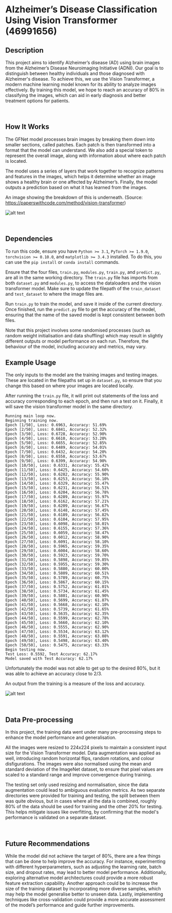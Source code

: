 # Alzheimer’s Disease Classification Using Vision Transformer (46991656)

## Description
This project aims to identify Alzheimer’s disease (AD) using brain images from the Alzheimer’s Disease Neuroimaging Initiative (ADNI). Our goal is to distinguish between healthy individuals and those diagnosed with Alzheimer's disease. To achieve this, we use the Vision Transformer, a modern machine learning model known for its ability to analyze images effectively. By training this model, we hope to reach an accuracy of 80% in classifying the images, which can aid in early diagnosis and better treatment options for patients.

<br>

## How It Works
The GFNet model processes brain images by breaking them down into smaller sections, called patches. Each patch is then transformed into a format that the model can understand. We also add a special token to represent the overall image, along with information about where each patch is located.

The model uses a series of layers that work together to recognize patterns and features in the images, which helps it determine whether an image shows a healthy brain or one affected by Alzheimer’s. Finally, the model outputs a prediction based on what it has learned from the images.

An image showing the breakdown of this is underneath. (Source: https://paperswithcode.com/method/vision-transformer)

![alt text](https://production-media.paperswithcode.com/methods/Screen_Shot_2021-01-26_at_9.43.31_PM_uI4jjMq.png)

<br>

## Dependencies
To run this code, ensure you have `Python >= 3.1`, `PyTorch >= 1.9.0`, `torchvision >= 0.10.0`, and `matplotlib >= 3.4.3` installed. To do this, you can use the `pip install` or `conda install` commands.

Ensure that the four files, `train.py`, `modules.py`, `train.py`, and `predict.py`, are all in the same working directory. The `train.py` file has imports from both `dataset.py` and `modules.py`, to access the dataloaders and the vision transformer model. Make sure to update the filepath of the `train_dataset` and `test_dataset` to where the image files are.

Run `train.py` to train the model, and save it inside of the current directory. Once finished, run the `predict.py` file to get the accuracy of the model, ensuring that the name of the saved model is kept consistent between both files.

Note that this project involves some randomised processes (such as random weight initialisation and data shuffling) which may result in slightly different outputs or model performance on each run. Therefore, the behaviour of the model, including accuracy and metrics, may vary.

## Example Usage
The only inputs to the model are the training images and testing images. These are located in the filepaths set up in `dataset.py`, so ensure that you change this based on where your images are located locally.

After running the `train.py` file, it will print out statements of the loss and accuracy corresponding to each epoch, and then run a test on it. Finally, it will save the vision transformer model in the same directory.

```
Running main loop now.
Beginning training now.
Epoch [1/50], Loss: 0.6963, Accuracy: 51.69%
Epoch [2/50], Loss: 0.6841, Accuracy: 52.32%
Epoch [3/50], Loss: 0.6728, Accuracy: 52.90%
Epoch [4/50], Loss: 0.6610, Accuracy: 53.20%
Epoch [5/50], Loss: 0.6655, Accuracy: 52.85%
Epoch [6/50], Loss: 0.6489, Accuracy: 54.01%
Epoch [7/50], Loss: 0.6432, Accuracy: 54.20%
Epoch [8/50], Loss: 0.6558, Accuracy: 53.67%
Epoch [9/50], Loss: 0.6399, Accuracy: 54.90%
Epoch [10/50], Loss: 0.6331, Accuracy: 55.42%
Epoch [11/50], Loss: 0.6425, Accuracy: 54.60%
Epoch [12/50], Loss: 0.6282, Accuracy: 55.90%
Epoch [13/50], Loss: 0.6253, Accuracy: 56.10%
Epoch [14/50], Loss: 0.6329, Accuracy: 55.47%
Epoch [15/50], Loss: 0.6231, Accuracy: 56.51%
Epoch [16/50], Loss: 0.6204, Accuracy: 56.78%
Epoch [17/50], Loss: 0.6289, Accuracy: 55.97%
Epoch [18/50], Loss: 0.6162, Accuracy: 57.21%
Epoch [19/50], Loss: 0.6209, Accuracy: 56.67%
Epoch [20/50], Loss: 0.6148, Accuracy: 57.45%
Epoch [21/50], Loss: 0.6189, Accuracy: 56.82%
Epoch [22/50], Loss: 0.6104, Accuracy: 57.95%
Epoch [23/50], Loss: 0.6098, Accuracy: 58.01%
Epoch [24/50], Loss: 0.6155, Accuracy: 57.36%
Epoch [25/50], Loss: 0.6059, Accuracy: 58.47%
Epoch [26/50], Loss: 0.6012, Accuracy: 58.90%
Epoch [27/50], Loss: 0.6091, Accuracy: 58.10%
Epoch [28/50], Loss: 0.5965, Accuracy: 59.35%
Epoch [29/50], Loss: 0.6004, Accuracy: 58.60%
Epoch [30/50], Loss: 0.5923, Accuracy: 59.70%
Epoch [31/50], Loss: 0.5898, Accuracy: 59.85%
Epoch [32/50], Loss: 0.5955, Accuracy: 59.30%
Epoch [33/50], Loss: 0.5880, Accuracy: 60.00%
Epoch [34/50], Loss: 0.5809, Accuracy: 60.51%
Epoch [35/50], Loss: 0.5789, Accuracy: 60.75%
Epoch [36/50], Loss: 0.5867, Accuracy: 60.15%
Epoch [37/50], Loss: 0.5752, Accuracy: 61.01%
Epoch [38/50], Loss: 0.5734, Accuracy: 61.45%
Epoch [39/50], Loss: 0.5801, Accuracy: 60.90%
Epoch [40/50], Loss: 0.5699, Accuracy: 61.87%
Epoch [41/50], Loss: 0.5668, Accuracy: 62.10%
Epoch [42/50], Loss: 0.5739, Accuracy: 61.65%
Epoch [43/50], Loss: 0.5635, Accuracy: 62.35%
Epoch [44/50], Loss: 0.5599, Accuracy: 62.78%
Epoch [45/50], Loss: 0.5660, Accuracy: 62.10%
Epoch [46/50], Loss: 0.5555, Accuracy: 62.90%
Epoch [47/50], Loss: 0.5534, Accuracy: 63.12%
Epoch [48/50], Loss: 0.5591, Accuracy: 63.08%
Epoch [49/50], Loss: 0.5498, Accuracy: 63.40%
Epoch [50/50], Loss: 0.5475, Accuracy: 63.33%
Begin testing now.
Test Loss: 0.5592, Test Accuracy: 62.17%
Model saved with Test Accuracy: 62.17%
```

Unfortunately the model was not able to get up to the desired 80%, but it was able to achieve an accuracy close to 2/3.

An output from the training is a measure of the loss and accuracy.

![![alt text](https://)](image.png)

<br>

## Data Pre-processing

In this project, the training data went under many pre-processing steps to enhance the model performance and generalisation.

All the images were resized to 224x224 pixels to maintain a consistent input size for the Vision Transformer model. Data augmentation was applied as well, introducing random horizontal flips, random rotations, and colour disfigurations. The images were also normalised using the mean and standard deviation of the ImageNet dataset, to ensure that pixel values are scaled to a standard range and improve convergence during training.

The testing set only used resizing and normalisation, since the data augmentation could lead to ambiguous evaluation metrics. As two separate directories were provided for training and testing, the split between them was quite obvious, but in cases where all the data is combined, roughly 80% of the data should be used for training and the other 20% for testing. This helps mitigate issues like overfitting, by confirming that the model's performance is validated on a separate dataset.

<br>

## Future Recommendations
While the model did not achieve the target of 80%, there are a few things that can be done to help improve the accuracy. For instance, experimenting with different hyperparameters, such as adjusting the learning rate, batch size, and dropout rates, may lead to better model performance. Additionally, exploring alternative model architectures could provide a more robust feature extraction capability. Another approach could be to increase the size of the training dataset by incorporating more diverse samples, which may help the model generalise better to unseen data. Lastly, implementing techniques like cross-validation could provide a more accurate assessment of the model’s performance and guide further improvements.

